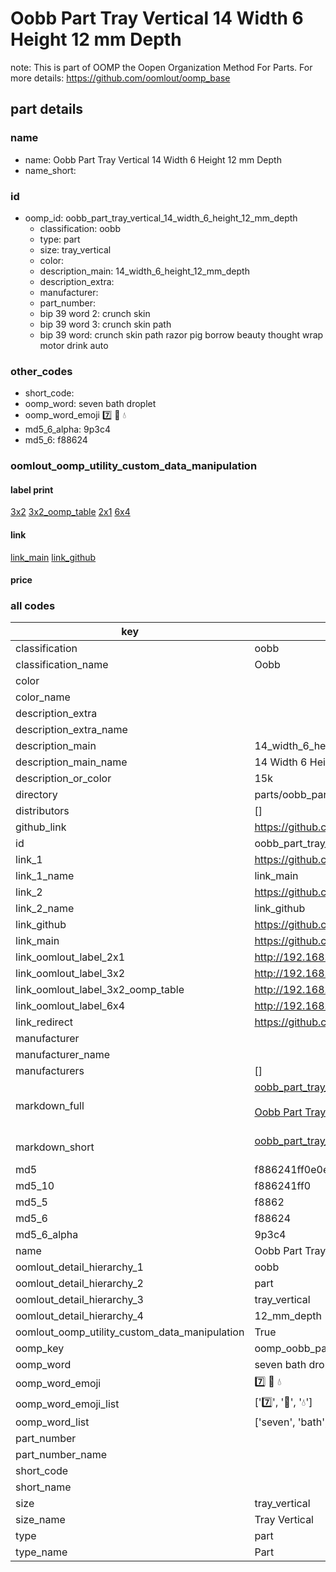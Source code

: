 # Oobb Part Tray Vertical 14 Width 6 Height 12 mm Depth  

note: This is part of OOMP the Oopen Organization Method For Parts. For more details: https://github.com/oomlout/oomp_base

##  part details
  







### name
* name: Oobb Part Tray Vertical 14 Width 6 Height 12 mm Depth
* name_short: 
### id
* oomp_id: oobb_part_tray_vertical_14_width_6_height_12_mm_depth
  * classification: oobb
  * type: part
  * size: tray_vertical
  * color: 
  * description_main: 14_width_6_height_12_mm_depth
  * description_extra: 
  * manufacturer: 
  * part_number: 
  * bip 39 word 2: crunch skin
  * bip 39 word 3: crunch skin path
  * bip 39 word: crunch skin path razor pig borrow beauty thought wrap motor drink auto

### other_codes
* short_code: 
* oomp_word: seven bath droplet
* oomp_word_emoji :seven: :bath: :droplet:
* md5_6_alpha: 9p3c4
* md5_6: f88624






### oomlout_oomp_utility_custom_data_manipulation
#### label print
[3x2](http://192.168.1.245:1112/?label=oomp%209p3c4)
[3x2_oomp_table](http://192.168.1.108:1112/?label=oomp%209p3c4)
[2x1](http://192.168.1.242:1112/?label=oomp%209p3c4)
[6x4](http://192.168.1.55:1112/?label=oomp%209p3c4)    

#### link

[link_main](https://github.com/oomlout/oomlout_oomp_version_1_messy/tree/main/parts/oobb_part_tray_vertical_14_width_6_height_12_mm_depth) [link_github](https://github.com/oomlout/oomlout_oomp_version_1_messy/tree/main/parts/oobb_part_tray_vertical_14_width_6_height_12_mm_depth)                             

#### price







### all codes 
| key | value |  
| --- | --- |  
| classification | oobb |  
| classification_name | Oobb |  
| color |  |  
| color_name |  |  
| description_extra |  |  
| description_extra_name |  |  
| description_main | 14_width_6_height_12_mm_depth |  
| description_main_name | 14 Width 6 Height 12 mm Depth |  
| description_or_color | 15k |  
| directory | parts/oobb_part_tray_vertical_14_width_6_height_12_mm_depth |  
| distributors | [] |  
| github_link | https://github.com/oomlout/oomlout_oomp_part_src/tree/main/parts/oobb_part_tray_vertical_14_width_6_height_12_mm_depth |  
| id | oobb_part_tray_vertical_14_width_6_height_12_mm_depth |  
| link_1 | https://github.com/oomlout/oomlout_oomp_version_1_messy/tree/main/parts/oobb_part_tray_vertical_14_width_6_height_12_mm_depth |  
| link_1_name | link_main |  
| link_2 | https://github.com/oomlout/oomlout_oomp_version_1_messy/tree/main/parts/oobb_part_tray_vertical_14_width_6_height_12_mm_depth |  
| link_2_name | link_github |  
| link_github | https://github.com/oomlout/oomlout_oomp_version_1_messy/tree/main/parts/oobb_part_tray_vertical_14_width_6_height_12_mm_depth |  
| link_main | https://github.com/oomlout/oomlout_oomp_version_1_messy/tree/main/parts/oobb_part_tray_vertical_14_width_6_height_12_mm_depth |  
| link_oomlout_label_2x1 | http://192.168.1.242:1112/?label=oomp%209p3c4 |  
| link_oomlout_label_3x2 | http://192.168.1.245:1112/?label=oomp%209p3c4 |  
| link_oomlout_label_3x2_oomp_table | http://192.168.1.108:1112/?label=oomp%209p3c4 |  
| link_oomlout_label_6x4 | http://192.168.1.55:1112/?label=oomp%209p3c4 |  
| link_redirect | https://github.com/oomlout/oomlout_oomp_version_1_messy/tree/main/parts/oobb_part_tray_vertical_14_width_6_height_12_mm_depth |  
| manufacturer |  |  
| manufacturer_name |  |  
| manufacturers | [] |  
| markdown_full | [oobb_part_tray_vertical_14_width_6_height_12_mm_depth](none)<br>[](none)<br>[Oobb Part Tray Vertical 14 Width 6 Height 12 Mm Depth](none)<br><br> |  
| markdown_short | [oobb_part_tray_vertical_14_width_6_height_12_mm_depth](none)<br><br> |  
| md5 | f886241ff0e0e27468524b2b41f2a1a7 |  
| md5_10 | f886241ff0 |  
| md5_5 | f8862 |  
| md5_6 | f88624 |  
| md5_6_alpha | 9p3c4 |  
| name | Oobb Part Tray Vertical 14 Width 6 Height 12 mm Depth |  
| oomlout_detail_hierarchy_1 | oobb |  
| oomlout_detail_hierarchy_2 | part |  
| oomlout_detail_hierarchy_3 | tray_vertical |  
| oomlout_detail_hierarchy_4 | 12_mm_depth |  
| oomlout_oomp_utility_custom_data_manipulation | True |  
| oomp_key | oomp_oobb_part_tray_vertical_14_width_6_height_12_mm_depth |  
| oomp_word | seven bath droplet |  
| oomp_word_emoji | :seven: :bath: :droplet: |  
| oomp_word_emoji_list | [':seven:', ':bath:', ':droplet:'] |  
| oomp_word_list | ['seven', 'bath', 'droplet'] |  
| part_number |  |  
| part_number_name |  |  
| short_code |  |  
| short_name |  |  
| size | tray_vertical |  
| size_name | Tray Vertical |  
| type | part |  
| type_name | Part |  

